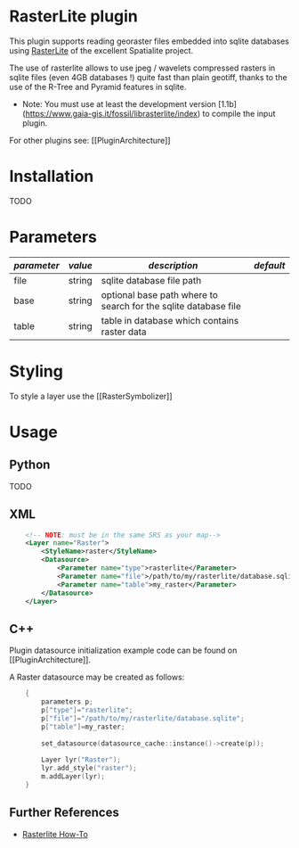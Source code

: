 # RasterLite plugin

This plugin supports reading georaster files embedded into sqlite databases using [RasterLite](http://www.gaia-gis.it/spatialite/index.html) of the excellent Spatialite project.

The use of rasterlite allows to use jpeg / wavelets compressed rasters in sqlite files (even 4GB databases !) quite fast than plain geotiff, thanks to the use of the R-Tree and Pyramid features in sqlite.

 * Note: You must use at least the development version [1.1b] (https://www.gaia-gis.it/fossil/librasterlite/index) to compile the input plugin.

For other plugins see: [[PluginArchitecture]]

# Installation

TODO


# Parameters

| *parameter* | *value*  | *description* | *default* |
|-------------|----------|---------------|-----------|
| file            | string       | sqlite database file path  | |
| base            | string       | optional base path where to search for the sqlite database file  | |
| table           | string       | table in database which contains raster data  | |

# Styling

To style a layer use the [[RasterSymbolizer]]

# Usage

## Python

TODO

## XML

```xml
    <!-- NOTE: must be in the same SRS as your map-->
    <Layer name="Raster">
        <StyleName>raster</StyleName>
        <Datasource>
            <Parameter name="type">rasterlite</Parameter>
            <Parameter name="file">/path/to/my/rasterlite/database.sqlite</Parameter>
            <Parameter name="table">my_raster</Parameter>
        </Datasource>
    </Layer>
```

## C++

Plugin datasource initialization example code can be found on [[PluginArchitecture]].

A Raster datasource may be created as follows:

```cpp
    {
        parameters p;
        p["type"]="rasterlite";
        p["file"]="/path/to/my/rasterlite/database.sqlite";
        p["table"]=my_raster;
    
        set_datasource(datasource_cache::instance()->create(p));
    
        Layer lyr("Raster");
        lyr.add_style("raster");
        m.addLayer(lyr);
    }
```

## Further References

* [Rasterlite How-To](http://www.gaia-gis.it/gaia-sins/rasterlite-docs/rasterlite-how-to.pdf)
